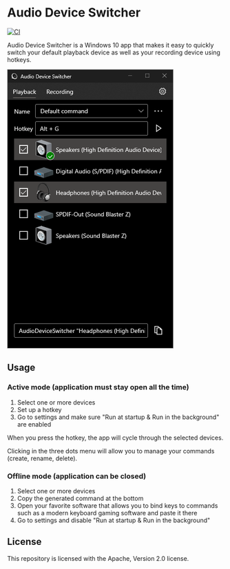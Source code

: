 # Audio Device Switcher 

[![CI](https://github.com/josetr/AudioDeviceSwitcher/actions/workflows/main.yaml/badge.svg)](https://github.com/josetr/AudioDeviceSwitcher/actions)

Audio Device Switcher is a Windows 10 app that makes it easy to quickly switch your default playback device as well as your recording device using hotkeys.

![AudioDeviceSwitcher](AudioDeviceSwitcher.png)

## Usage

### Active mode (application must stay open all the time)

1. Select one or more devices
2. Set up a hotkey
3. Go to settings and make sure "Run at startup & Run in the background" are enabled

When you press the hotkey, the app will cycle through the selected devices.

Clicking in the three dots menu will allow you to manage your commands (create, rename, delete).

### Offline mode (application can be closed)

1. Select one or more devices
2. Copy the generated command at the bottom
3. Open your favorite software that allows you to bind keys to commands such as a modern keyboard gaming software and paste it there
4. Go to settings and disable "Run at startup & Run in the background"

## License

This repository is licensed with the Apache, Version 2.0 license.